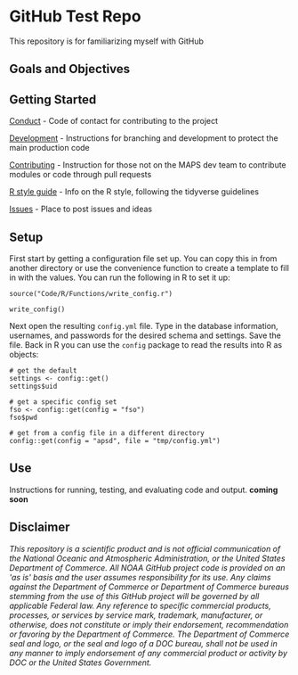 # GitHub Test Repo

This repository is for familiarizing myself with GitHub

## Goals and Objectives

## Getting Started

[Conduct](CONDUCT.md) - Code of contact for contributing to the project

[Development](DEVELOPMENT.md) - Instructions for branching and development to protect the main production code

[Contributing](CONTRIBUTING.md) - Instruction for those not on the MAPS dev team to contribute modules or code through pull requests

[R style guide](https://style.tidyverse.org/) - Info on the R style, following the tidyverse guidelines

[Issues](https://github.com/NOAA-Fisheries-Greater-Atlantic-Region/MAPS/issues) - Place to post issues and ideas


## Setup

First start by getting a configuration file set up. You can copy this in from another directory or use the convenience function to create a template to fill in with the values. You can run the following in R to set it up:

```
source("Code/R/Functions/write_config.r")

write_config()
```

Next open the resulting `config.yml` file. Type in the database information, usernames, and passwords for the desired schema and settings. Save the file. Back in R you can use the `config` package to read the results into R as objects:

```
# get the default
settings <- config::get()
settings$uid

# get a specific config set
fso <- config::get(config = "fso")
fso$pwd

# get from a config file in a different directory
config::get(config = "apsd", file = "tmp/config.yml")
```

## Use

Instructions for running, testing, and evaluating code and output. **coming soon**


## Disclaimer

*This repository is a scientific product and is not official communication of the National Oceanic and Atmospheric Administration, or the United States Department of Commerce. All NOAA GitHub project code is provided on an 'as is' basis and the user assumes responsibility for its use. Any claims against the Department of Commerce or Department of Commerce bureaus stemming from the use of this GitHub project will be governed by all applicable Federal law. Any reference to specific commercial products, processes, or services by service mark, trademark, manufacturer, or otherwise, does not constitute or imply their endorsement, recommendation or favoring by the Department of Commerce. The Department of Commerce seal and logo, or the seal and logo of a DOC bureau, shall not be used in any manner to imply endorsement of any commercial product or activity by DOC or the United States Government.*
